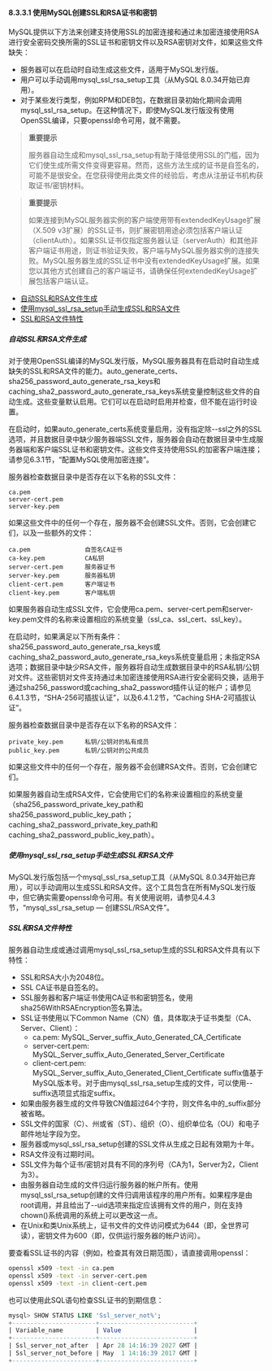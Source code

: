 #### 8.3.3.1 使用MySQL创建SSL和RSA证书和密钥

MySQL提供以下方法来创建支持使用SSL的加密连接和通过未加密连接使用RSA进行安全密码交换所需的SSL证书和密钥文件以及RSA密钥对文件，如果这些文件缺失：

- 服务器可以在启动时自动生成这些文件，适用于MySQL发行版。
- 用户可以手动调用mysql_ssl_rsa_setup工具（从MySQL 8.0.34开始已弃用）。
- 对于某些发行类型，例如RPM和DEB包，在数据目录初始化期间会调用mysql_ssl_rsa_setup。在这种情况下，即使MySQL发行版没有使用OpenSSL编译，只要openssl命令可用，就不需要。

> **重要提示**
>
> 服务器自动生成和mysql_ssl_rsa_setup有助于降低使用SSL的门槛，因为它们使生成所需文件变得更容易。然而，这些方法生成的证书是自签名的，可能不是很安全。在您获得使用此类文件的经验后，考虑从注册证书机构获取证书/密钥材料。

> **重要提示**
>
> 如果连接到MySQL服务器实例的客户端使用带有extendedKeyUsage扩展（X.509 v3扩展）的SSL证书，则扩展密钥用途必须包括客户端认证（clientAuth）。如果SSL证书仅指定服务器认证（serverAuth）和其他非客户端证书用途，则证书验证失败，客户端与MySQL服务器实例的连接失败。MySQL服务器生成的SSL证书中没有extendedKeyUsage扩展。如果您以其他方式创建自己的客户端证书，请确保任何extendedKeyUsage扩展包括客户端认证。

- [自动SSL和RSA文件生成](#自动SSL和RSA文件生成)
- [使用mysql_ssl_rsa_setup手动生成SSL和RSA文件](#使用mysql_ssl_rsa_setup手动生成SSL和RSA文件)
- [SSL和RSA文件特性](#SSL和RSA文件特性)

##### 自动SSL和RSA文件生成

对于使用OpenSSL编译的MySQL发行版，MySQL服务器具有在启动时自动生成缺失的SSL和RSA文件的能力。auto_generate_certs、sha256_password_auto_generate_rsa_keys和caching_sha2_password_auto_generate_rsa_keys系统变量控制这些文件的自动生成。这些变量默认启用。它们可以在启动时启用并检查，但不能在运行时设置。

在启动时，如果auto_generate_certs系统变量启用，没有指定除--ssl之外的SSL选项，并且数据目录中缺少服务器端SSL文件，服务器会自动在数据目录中生成服务器端和客户端SSL证书和密钥文件。这些文件支持使用SSL的加密客户端连接；请参见6.3.1节，“配置MySQL使用加密连接”。

服务器检查数据目录中是否存在以下名称的SSL文件：

```
ca.pem
server-cert.pem
server-key.pem
```



如果这些文件中的任何一个存在，服务器不会创建SSL文件。否则，它会创建它们，以及一些额外的文件：

```
ca.pem               自签名CA证书
ca-key.pem           CA私钥
server-cert.pem      服务器证书
server-key.pem       服务器私钥
client-cert.pem      客户端证书
client-key.pem       客户端私钥
```



如果服务器自动生成SSL文件，它会使用ca.pem、server-cert.pem和server-key.pem文件的名称来设置相应的系统变量（ssl_ca、ssl_cert、ssl_key）。

在启动时，如果满足以下所有条件：sha256_password_auto_generate_rsa_keys或caching_sha2_password_auto_generate_rsa_keys系统变量启用；未指定RSA选项；数据目录中缺少RSA文件，服务器将自动生成数据目录中的RSA私钥/公钥对文件。这些密钥对文件支持通过未加密连接使用RSA进行安全密码交换，适用于通过sha256_password或caching_sha2_password插件认证的帐户；请参见6.4.1.3节，“SHA-256可插拔认证”，以及6.4.1.2节，“Caching SHA-2可插拔认证”。

服务器检查数据目录中是否存在以下名称的RSA文件：

```
private_key.pem      私钥/公钥对的私有成员
public_key.pem       私钥/公钥对的公共成员
```



如果这些文件中的任何一个存在，服务器不会创建RSA文件。否则，它会创建它们。

如果服务器自动生成RSA文件，它会使用它们的名称来设置相应的系统变量（sha256_password_private_key_path和sha256_password_public_key_path；caching_sha2_password_private_key_path和caching_sha2_password_public_key_path）。

##### 使用mysql_ssl_rsa_setup手动生成SSL和RSA文件

MySQL发行版包括一个mysql_ssl_rsa_setup工具（从MySQL 8.0.34开始已弃用），可以手动调用以生成SSL和RSA文件。这个工具包含在所有MySQL发行版中，但它确实需要openssl命令可用。有关使用说明，请参见4.4.3节，“mysql_ssl_rsa_setup — 创建SSL/RSA文件”。

##### SSL和RSA文件特性

服务器自动生成或通过调用mysql_ssl_rsa_setup生成的SSL和RSA文件具有以下特性：

- SSL和RSA大小为2048位。
- SSL CA证书是自签名的。
- SSL服务器和客户端证书使用CA证书和密钥签名，使用sha256WithRSAEncryption签名算法。
- SSL证书使用以下Common Name（CN）值，具体取决于证书类型（CA、Server、Client）：
  - ca.pem:         MySQL_Server_suffix_Auto_Generated_CA_Certificate
  - server-cert.pem: MySQL_Server_suffix_Auto_Generated_Server_Certificate
  - client-cert.pem: MySQL_Server_suffix_Auto_Generated_Client_Certificate
  suffix值基于MySQL版本号。对于由mysql_ssl_rsa_setup生成的文件，可以使用--suffix选项显式指定suffix。
- 如果由服务器生成的文件导致CN值超过64个字符，则文件名中的_suffix部分被省略。
- SSL文件的国家（C）、州或省（ST）、组织（O）、组织单位名（OU）和电子邮件地址字段为空。
- 服务器或mysql_ssl_rsa_setup创建的SSL文件从生成之日起有效期为十年。
- RSA文件没有过期时间。
- SSL文件为每个证书/密钥对具有不同的序列号（CA为1，Server为2，Client为3）。
- 由服务器自动生成的文件归运行服务器的帐户所有。使用mysql_ssl_rsa_setup创建的文件归调用该程序的用户所有。如果程序是由root调用，并且给出了--uid选项来指定应该拥有文件的用户，则在支持chown()系统调用的系统上可以更改这一点。
- 在Unix和类Unix系统上，证书文件的文件访问模式为644（即，全世界可读），密钥文件为600（即，仅供运行服务器的帐户访问）。

要查看SSL证书的内容（例如，检查其有效日期范围），请直接调用openssl：

```bash
openssl x509 -text -in ca.pem
openssl x509 -text -in server-cert.pem
openssl x509 -text -in client-cert.pem
```

也可以使用此SQL语句检查SSL证书的到期信息：

```sql
mysql> SHOW STATUS LIKE 'Ssl_server_not%';
+-----------------------+--------------------------+
| Variable_name         | Value                    |
+-----------------------+--------------------------+
| Ssl_server_not_after  | Apr 28 14:16:39 2027 GMT |
| Ssl_server_not_before | May  1 14:16:39 2017 GMT |
+-----------------------+--------------------------+
```